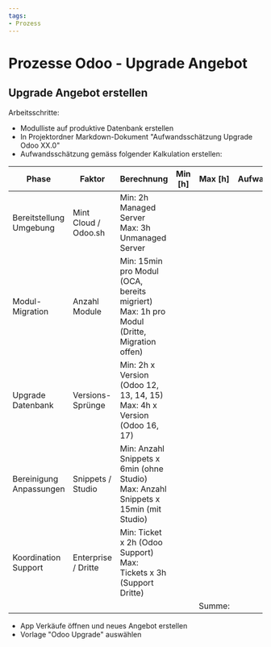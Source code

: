 ```yaml
---
tags:
- Prozess
---
```

# Prozesse Odoo - Upgrade Angebot

## Upgrade Angebot erstellen

Arbeitsschritte:
* Modulliste auf produktive Datenbank erstellen
* In Projektordner Markdown-Dokument "Aufwandsschätzung Upgrade Odoo XX.0"
* Aufwandsschätzung gemäss folgender Kalkulation erstellen:

| Phase                   | Faktor               | Berechnung                                                                                  | Min \[h\] | Max \[h\] | Aufwand |
| ----------------------- | -------------------- | ------------------------------------------------------------------------------------------- | --------- | --------- | ------- |
| Bereitstellung Umgebung | Mint Cloud / Odoo.sh | Min: 2h Managed Server<br>Max: 3h Unmanaged Server                                          |           |           |         |
| Modul-Migration         | Anzahl Module        | Min: 15min pro Modul (OCA, bereits migriert)<br>Max: 1h pro Modul (Dritte, Migration offen) |           |           |         |
| Upgrade Datenbank       | Versions-Sprünge     | Min: 2h x Version (Odoo 12, 13, 14, 15)<br>Max: 4h x Version (Odoo 16, 17)                  |           |           |         |
| Bereinigung Anpassungen | Snippets / Studio    | Min: Anzahl Snippets x 6min (ohne Studio)<br>Max: Anzahl Snippets x 15min (mit Studio)      |           |           |         |
| Koordination Support    | Enterprise / Dritte  | Min: Ticket x 2h (Odoo Support)<br>Max: Tickets x 3h (Support Dritte)                       |           |           |         |
|                         |                      |                                                                                             |           | Summe:    |         |

* App Verkäufe öffnen und neues Angebot erstellen
* Vorlage "Odoo Upgrade" auswählen
